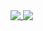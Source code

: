 <a href="https://github.com/priyaraj7/priyaraj7">
  <img align="top" src="https://github-readme-stats.vercel.app/api/top-langs/?username=priyaraj7&hide_border=true&layout=compact&title_color=58A6FF&text_color=8C949E&icon_color=89E153&bg_color=0D1117&hide_border=true" />
</a>
<a href="https://github.com/priyaraj7/priyaraj7">
  <img align="top" src="https://github-readme-stats.vercel.app/api?username=priyaraj7&show_icons=true&count_private=true&hide=issues&title_color=58A6FF&text_color=8C949E&icon_color=89E153&bg_color=0D1117&hide_border=true" />
</a>
